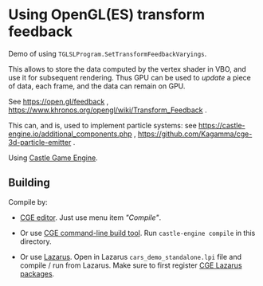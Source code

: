# Using OpenGL(ES) transform feedback

Demo of using `TGLSLProgram.SetTransformFeedbackVaryings`.

This allows to store the data computed by the vertex shader in VBO, and use it for subsequent rendering. Thus GPU can be used to *update* a piece of data, each frame, and the data can remain on GPU.

See https://open.gl/feedback , https://www.khronos.org/opengl/wiki/Transform_Feedback .

This can, and is, used to implement particle systems: see https://castle-engine.io/additional_components.php , https://github.com/Kagamma/cge-3d-particle-emitter .

Using [Castle Game Engine](https://castle-engine.io/).

## Building

Compile by:

- [CGE editor](https://castle-engine.io/manual_editor.php). Just use menu item _"Compile"_.

- Or use [CGE command-line build tool](https://castle-engine.io/build_tool). Run `castle-engine compile` in this directory.

- Or use [Lazarus](https://www.lazarus-ide.org/). Open in Lazarus `cars_demo_standalone.lpi` file and compile / run from Lazarus. Make sure to first register [CGE Lazarus packages](https://castle-engine.io/documentation.php).
